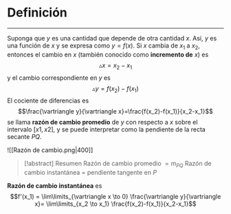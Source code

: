 # Definición
---
Suponga que $y$ es una cantidad que depende de otra cantidad $x$. Así, $y$ es una función de $x$ y se expresa como $y=f(x)$. Si $x$ cambia de $x_1$ a $x_2$, entonces el cambio en $x$ (también conocido como **incremento de** $x$) es
$$\vartriangle x=x_2-x_1$$
y el cambio correspondiente en $y$ es
$$\vartriangle y=f(x_2)-f(x_1)$$
El cociente de diferencias es
$$\frac{\vartriangle y}{\vartriangle x}=\frac{f(x_2)-f(x_1)}{x_2-x_1}$$
se llama **razón de cambio promedio** de $y$ con respecto a $x$ sobre el intervalo $[x1 , x2 ]$, y se puede interpretar como la pendiente de la recta secante $PQ$.

![[Razón de cambio.png|400]]
>[!abstract] Resumen
>Razón de cambio promedio $= m_{PQ}$
>Razón de cambio instantánea $=$ pendiente tangente en $P$

**Razón de cambio instantánea** es
$$f'(x_1) = \lim\limits_{\vartriangle x \to 0} \frac{\vartriangle y}{\vartriangle x}= \lim\limits_{x_2 \to x_1} \frac{f(x_2)-f(x_1)}{x_2-x_1}$$

